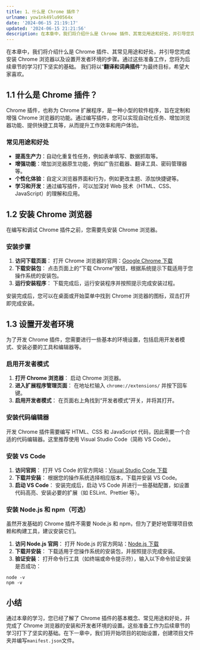 ```yaml
---
title: 1、什么是 Chrome 插件？
urlname: yow1nk49lu90564x
date: '2024-06-15 21:19:17'
updated: '2024-06-15 21:21:56'
description: 在本章中，我们将介绍什么是 Chrome 插件、其常见用途和好处，并引导您完成安装 Chrome 浏览器以及设置开发者环境的步骤。通过这些准备工作，您将为后续章节的学习打下坚实的基础。我们将以“翻译和词典插件”为最终目标，希望大家喜欢。1.1 什么是 Chrome 插件？Chrome 插件，也...
---
```

在本章中，我们将介绍什么是 Chrome 插件、其常见用途和好处，并引导您完成安装 Chrome 浏览器以及设置开发者环境的步骤。通过这些准备工作，您将为后续章节的学习打下坚实的基础。
我们将以“**翻译和词典插件**”为最终目标，希望大家喜欢。

## 1.1 什么是 Chrome 插件？

Chrome 插件，也称为 Chrome 扩展程序，是一种小型的软件程序，旨在定制和增强 Chrome 浏览器的功能。通过编写插件，您可以实现自动化任务、增加浏览器功能、提供快捷工具等，从而提升工作效率和用户体验。

### 常见用途和好处

- **提高生产力**：自动化重复性任务，例如表单填写、数据抓取等。
- **增强功能**：增加浏览器原生功能，例如广告拦截器、翻译工具、密码管理器等。
- **个性化体验**：自定义浏览器界面和行为，例如更改主题、添加快捷键等。
- **学习和开发**：通过编写插件，可以加深对 Web 技术（HTML、CSS、JavaScript）的理解和应用。

## 1.2 安装 Chrome 浏览器

在编写和调试 Chrome 插件之前，您需要先安装 Chrome 浏览器。

### 安装步骤

1.  **访问下载页面**：
打开 Chrome 浏览器的官网：[Google Chrome 下载](https://www.google.com/chrome/) 
2.  **下载安装包**：
点击页面上的“下载 Chrome”按钮，根据系统提示下载适用于您操作系统的安装包。 
3.  **运行安装程序**：
下载完成后，运行安装程序并按照提示完成安装过程。 

安装完成后，您可以在桌面或开始菜单中找到 Chrome 浏览器的图标，双击打开即完成安装。

## 1.3 设置开发者环境

为了开发 Chrome 插件，您需要进行一些基本的环境设置，包括启用开发者模式、安装必要的工具和编辑器等。

### 启用开发者模式

1.  **打开 Chrome 浏览器**：
启动 Chrome 浏览器。 
2.  **进入扩展程序管理页面**：
在地址栏输入 `chrome://extensions/` 并按下回车键。 
3.  **启用开发者模式**：
在页面右上角找到“开发者模式”开关，并将其打开。 

### 安装代码编辑器

开发 Chrome 插件需要编写 HTML、CSS 和 JavaScript 代码，因此需要一个合适的代码编辑器。这里推荐使用 Visual Studio Code（简称 VS Code）。

### 安装 VS Code

1.  **访问官网**：
打开 VS Code 的官方网站：[Visual Studio Code 下载](https://code.visualstudio.com/) 
2.  **下载并安装**：
根据您的操作系统选择相应版本，下载并安装 VS Code。 
3.  **启动 VS Code**：
安装完成后，启动 VS Code 并进行一些基础配置，如设置代码高亮、安装必要的扩展（如 ESLint、Prettier 等）。 

### 安装 Node.js 和 npm（可选）

虽然开发基础的 Chrome 插件不需要 Node.js 和 npm，但为了更好地管理项目依赖和构建工具，建议安装它们。

1.  **访问 Node.js 官网**：
打开 Node.js 的官方网站：[Node.js 下载](https://nodejs.org/) 
2.  **下载并安装**：
下载适用于您操作系统的安装包，并按照提示完成安装。 
3.  **验证安装**：
打开命令行工具（如终端或命令提示符），输入以下命令验证安装是否成功： 
```shell
node -v
npm -v
```
 

## 小结
通过本章的学习，您已经了解了 Chrome 插件的基本概念、常见用途和好处，并完成了 Chrome 浏览器的安装和开发者环境的设置。这些准备工作为后续章节的学习打下了坚实的基础。在下一章中，我们将开始项目的初始设置，创建项目文件夹并编写`manifest.json`文件。

